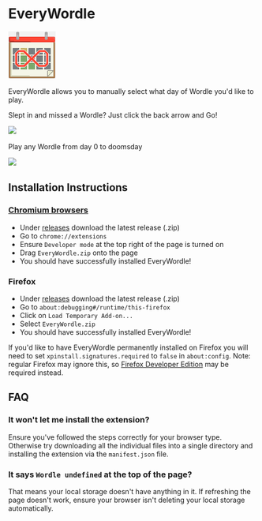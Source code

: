 # EveryWordle
![image](https://github.com/anuwhub/EveryWordle/blob/main/icons/96.png?raw=true)

EveryWordle allows you to manually select what day of Wordle you'd like to play. 

Slept in and missed a Wordle? Just click the back arrow and Go!

<img src="https://user-images.githubusercontent.com/60380944/157158061-92da0730-151b-49ed-9e43-c17b554d1f5a.png" width="200">

Play any Wordle from day 0 to doomsday

<img src="https://user-images.githubusercontent.com/60380944/157158650-59f0aa8e-1c65-493a-bb75-061898a414c5.png" width="200">

## Installation Instructions
### [Chromium browsers](https://en.wikipedia.org/wiki/Chromium_(web_browser)#Active)
- Under [releases](https://github.com/anuwhub/EveryWordle/releases) download the latest release (.zip)
- Go to `chrome://extensions`
- Ensure `Developer mode` at the top right of the page is turned on
- Drag `EveryWordle.zip` onto the page
- You should have successfully installed EveryWordle!

### Firefox
- Under [releases](https://github.com/anuwhub/EveryWordle/releases) download the latest release (.zip)
- Go to `about:debugging#/runtime/this-firefox`
- Click on `Load Temporary Add-on...`
- Select `EveryWordle.zip`
- You should have successfully installed EveryWordle!

If you'd like to have EveryWordle permanently installed on Firefox you will need to set `xpinstall.signatures.required` to `false` in `about:config`. Note: regular Firefox may ignore this, so [Firefox Developer Edition](https://www.mozilla.org/en-US/firefox/developer/) may be required instead.

## FAQ
### It won't let me install the extension?
Ensure you've followed the steps correctly for your browser type. Otherwise try downloading all the individual files into a single directory and installing the extension via the `manifest.json` file.
### It says `Wordle undefined` at the top of the page?
That means your local storage doesn't have anything in it. If refreshing the page doesn't work, ensure your browser isn't deleting your local storage automatically.
